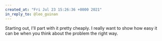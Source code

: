```yaml
---
created_at: "Fri Jul 23 15:26:36 +0000 2021"
in_reply_to: @leo_guinan
---
```


Starting out, I'll part with it pretty cheaply. I really want to show how easy it can be when you think about the problem the right way.